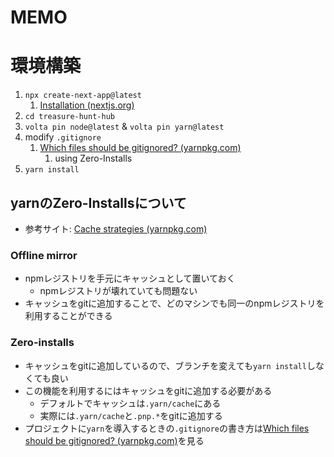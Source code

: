 # MEMO
# 環境構築
1. `npx create-next-app@latest`
   1. [Installation (nextjs.org)](https://nextjs.org/docs/getting-started/installation)
2. `cd treasure-hunt-hub`
3. `volta pin node@latest` & `volta pin yarn@latest`
4. modify `.gitignore`
   1. [Which files should be gitignored? (yarnpkg.com)](https://yarnpkg.com/getting-started/qa#which-files-should-be-gitignored)
      1. using Zero-Installs
5. `yarn install`
## yarnのZero-Installsについて
- 参考サイト:  [Cache strategies (yarnpkg.com)](https://yarnpkg.com/features/caching)
### Offline mirror
- npmレジストリを手元にキャッシュとして置いておく
  - npmレジストリが壊れていても問題ない
- キャッシュをgitに追加することで、どのマシンでも同一のnpmレジストリを利用することができる
### Zero-installs
- キャッシュをgitに追加しているので、ブランチを変えても`yarn install`しなくても良い
- この機能を利用するにはキャッシュをgitに追加する必要がある
  - デフォルトでキャッシュは`.yarn/cache`にある
  - 実際には`.yarn/cache`と`.pnp.*`をgitに追加する
- プロジェクトに`yarn`を導入するときの`.gitignore`の書き方は[Which files should be gitignored? (yarnpkg.com)](https://yarnpkg.com/getting-started/qa#which-files-should-be-gitignored)を見る
